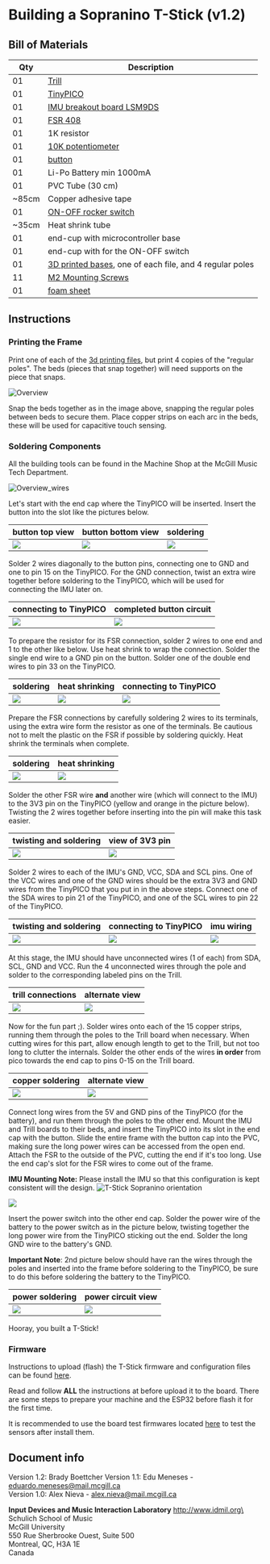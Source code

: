 # Building a Sopranino T-Stick (v1.2)

## Bill of Materials

Qty   | Description
------|---------------------
01    | [Trill](https://shop.bela.io/products/trill-craft/)     
01    | [TinyPICO](https://www.adafruit.com/product/4335)        
01    | [IMU breakout board LSM9DS](https://www.sparkfun.com/products/13284)
01    | [FSR 408](https://www.robotshop.com/ca/en/interlink-24-long-fsr.html)
01    | 1K resistor
01    | [10K potentiometer](https://www.digikey.com/products/en?mpart=PV36W103C01B00&v=118)
01    | [button](https://www.digikey.ca/product-detail/en/c-k/PTS125SM43-2-LFS/CKN9100-ND/1146743)
01    | Li-Po Battery min 1000mA
01    | PVC Tube (30 cm)
~85cm | Copper adhesive tape
01    | [ON-OFF rocker switch](https://www.digikey.ca/product-detail/en/RA1113112R/EG5619-ND/3778055/?itemSeq=307636370)
~35cm | Heat shrink tube
01    | end-cup with microcontroller base
01    | end-cup with for the ON-OFF switch
01    | [3D printed bases](../3D_printing/), one of each file, and 4 regular poles
11    | [M2 Mounting Screws](https://www.digikey.ca/product-detail/en/MPMS+002+0008+PH/H739-ND/274950/?itemSeq=307635387)
01    | [foam sheet](https://www.amazon.ca/Craft-Foam-Sheets-Assorted-Colours/dp/B005EQPRM6)

## Instructions

### Printing the Frame

Print one of each of the [3d printing files](../3D_printing/), but print 4 copies of the "regular poles".
The beds (pieces that snap together) will need supports on the piece that snaps.

![Overview](./images/construction/0_overview.jpg "3d printing overview")

Snap the beds together as in the image above, snapping the regular poles between beds to secure them.
Place copper strips on each arc in the beds, these will be used for capacitive touch sensing.

### Soldering Components

All the building tools can be found in the Machine Shop at the McGill Music Tech Department.

![Overview_wires](./images/construction/1_overview_wires.jpg "wiring overview")

Let's start with the end cap where the TinyPICO will be inserted. Insert the button into the slot like the pictures below.

button top view| button bottom view | soldering
--- | --- | ---
![](./images/construction/2_button.jpg) | ![](./images/construction/3_button.jpg) | ![](./images/construction/4_button.jpg)

Solder 2 wires diagonally to the button pins, connecting one to GND and one to pin 15 on the TinyPICO. For the GND connection, twist an extra wire together before soldering to the TinyPICO, which will be used for connecting the IMU later on.

connecting to TinyPICO | completed button circuit
--- | ---
![](./images/construction/5_pico.jpg) | ![](./images/construction/6_pico.jpg)

To prepare the resistor for its FSR connection, solder 2 wires to one end and 1 to the other like below. Use heat shrink to wrap the connection. Solder the single end wire to a GND pin on the button. Solder one of the double end wires to pin 33 on the TinyPICO.

soldering | heat shrinking | connecting to TinyPICO
--- | --- | ---
![](./images/construction/7_resistor.jpg) | ![](./images/construction/8_resistor.jpg) | ![](./images/construction/9_resistor.jpg)

Prepare the FSR connections by carefully soldering 2 wires to its terminals, using the extra wire form the resistor as one of the terminals. Be cautious not to melt the plastic on the FSR if possible by soldering quickly. Heat shrink the terminals when complete. 

soldering | heat shrinking
--- | ---
![](./images/construction/10_fsr.jpg) | ![](./images/construction/11_fsr.jpg)

Solder the other FSR wire **and** another wire (which will connect to the IMU) to the 3V3 pin on the TinyPICO (yellow and orange in the picture below). Twisting the 2 wires together before inserting into the pin will make this task easier.

twisting and soldering | view of 3V3 pin
--- | ---
![](./images/construction/12_fsr.jpg) | ![](./images/construction/13_fsr.jpg)

Solder 2 wires to each of the IMU's GND, VCC, SDA and SCL pins. One of the VCC wires and one of the GND wires should be the extra 3V3 and GND wires from the TinyPICO that you put in in the above steps. Connect one of the SDA wires to pin 21 of the TinyPICO, and one of the SCL wires to pin 22 of the TinyPICO. 

twisting and soldering | connecting to TinyPICO | imu wiring
--- | --- | ---
![](./images/construction/14_imu.jpg) | ![](./images/construction/15_imu.jpg) | ![](./images/construction/16_imu.jpg)

At this stage, the IMU should have unconnected wires (1 of each) from SDA, SCL, GND and VCC. Run the 4 unconnected wires through the pole and solder to the corresponding labeled pins on the Trill.

trill connections | alternate view
--- | ---
![](./images/construction/17_trill.jpg) | ![](./images/construction/18_trill.jpg)

Now for the fun part ;). Solder wires onto each of the 15 copper strips, running them through the poles to the Trill board when necessary. When cutting wires for this part, allow enough length to get to the Trill, but not too long to clutter the internals. Solder the other ends of the wires **in order** from pico towards the end cap to pins 0-15 on the Trill board.

copper soldering | alternate view
--- | ---
![](./images/construction/19_trill.jpg) | ![](./images/construction/20_trill.jpg)

Connect long wires from the 5V and GND pins of the TinyPICO (for the battery), and run them through the poles to the other end. Mount the IMU and Trill boards to their beds, and insert the TinyPICO into its slot in the end cap with the button. Slide the entire frame with the button cap into the PVC, making sure the long power wires can be accessed from the open end. Attach the FSR to the outside of the PVC, cutting the end if it's too long. Use the end cap's slot for the FSR wires to come out of the frame.

**IMU Mounting Note:**
Please install the IMU so that this configuration is kept consistent will the design.
![T-Stick Sopranino orientation](./images/T-Stick-Orientation.png "T-Stick Sopranino orientation")


![](./images/construction/24_insertion.jpg)

Insert the power switch into the other end cap. Solder the power wire of the battery to the power switch as in the picture below, twisting together the long power wire from the TinyPICO sticking out the end. Solder the long GND wire to the battery's GND.

**Important Note**: 2nd picture below should have ran the wires through the poles and inserted into the frame before soldering to the TinyPICO, be sure to do this before soldering the battery to the TinyPICO.

power soldering | power circuit view
--- | ---
![](./images/construction/21_power.jpg) | ![](./images/construction/22_power.jpg)

Hooray, you built a T-Stick!

### Firmware

Instructions to upload (flash) the T-Stick firmware and configuration files can be found [here](./Firmware_update_instructions.md).

Read and follow __ALL__ the instructions at before upload it to the board. There are some steps to prepare your machine and the ESP32 before flash it for the first time.

It is recommended to use the board test firmwares located [here](../test_config) to test the sensors after install them.

## Document info

Version 1.2: Brady Boettcher
Version 1.1: Edu Meneses - eduardo.meneses@mail.mcgill.ca\
Version 1.0: Alex Nieva - alex.nieva@mail.mcgill.ca

__Input Devices and Music Interaction Laboratory__
http://www.idmil.org\
Schulich School of Music\
McGill University\
550 Rue Sherbrooke Ouest, Suite 500\
Montreal, QC, H3A 1E\
Canada

